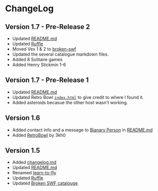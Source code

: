 # ChangeLog

## Version 1.7 - Pre-Release 2 
- Updated [README.md](/README.md)
- Updated [Ruffle](/ruffle/)
- Moved Vex 1 & 2 to [broken-swf](/broken-swf/)
- Updated the several catalogue markdown files.
- Added 8 Solitaire games
- Added Henry Stickmin 1-6

## Version 1.7 - Pre-Release 1

- Updated [README.md](/README.md)
- Updated Retro Bowl [`index.html`](/retrobowl/index.html) to give credit to where I found it.
- Added asteroids becasue the other host wasn't working.

## Version 1.6

- Added contact info and a message to [Bianary Person](https://github.com/binary-person) in [README.md](/README.md)
- Added [RetroBowl](/retrobowl/) by 3kh0

## Version 1.5

- Added [changelog.md](/changelog.md)
- Updated [README.md](/README.md)
- Renamed [learn-to-fly](/swf/learn-to-fly.swf)
- Updated [Ruffle](/ruffle/)
- Updated [Broken SWF catalouge](/broken-swf/catalougue.md)
